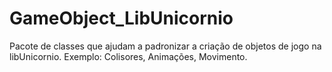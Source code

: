 # GameObject_LibUnicornio
Pacote de classes que ajudam a padronizar a criação de objetos de jogo na libUnicornio. Exemplo: Colisores, Animações, Movimento.
